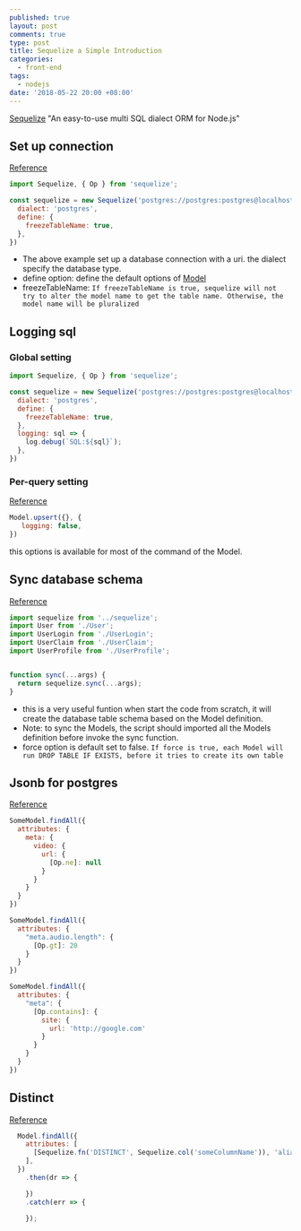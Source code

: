 ```yaml
---
published: true
layout: post
comments: true
type: post
title: Sequelize a Simple Introduction
categories:
  - front-end
tags:
  - nodejs
date: '2018-05-22 20:00 +08:00'
---
```

[Sequelize](https://github.com/sequelize/sequelize) "An easy-to-use multi SQL dialect ORM for Node.js"

## Set up connection
[Reference](http://docs.sequelizejs.com/class/lib/sequelize.js~Sequelize.html#instance-constructor-constructor)
```javascript
import Sequelize, { Op } from 'sequelize';

const sequelize = new Sequelize('postgres://postgres:postgres@localhost:5432/postgres', {
  dialect: 'postgres',
  define: {
    freezeTableName: true,
  },
})
```
- The above example set up a database connection with a uri. the dialect specify the database type.
- define option: define the default options of [Model](http://docs.sequelizejs.com/class/lib/model.js~Model.html)
- freezeTableName: `If freezeTableName is true, sequelize will not try to alter the model name to get the table name. Otherwise, the model name will be pluralized`

## Logging sql
### Global setting
```javascript
import Sequelize, { Op } from 'sequelize';

const sequelize = new Sequelize('postgres://postgres:postgres@localhost:5432/postgres', {
  dialect: 'postgres',
  define: {
    freezeTableName: true,
  },
  logging: sql => {
    log.debug(`SQL:${sql}`);
  },
})
```

### Per-query setting
[Reference](http://docs.sequelizejs.com/class/lib/model.js~Model.html#static-method-upsert)
```javascript
Model.upsert({}, {
   logging: false,
})
```
this options is available for most of the command of the Model.

## Sync database schema
[Reference](http://docs.sequelizejs.com/class/lib/sequelize.js~Sequelize.html#instance-method-sync)
```javascript
import sequelize from '../sequelize';
import User from './User';
import UserLogin from './UserLogin';
import UserClaim from './UserClaim';
import UserProfile from './UserProfile';


function sync(...args) {
  return sequelize.sync(...args);
}
```
- this is a very useful funtion when start the code from scratch, it will create the database table schema based on the Model definition.
- Note: to sync the Models, the script should imported all the Models definition before invoke the sync function.
- force option is default set to false. `If force is true, each Model will run DROP TABLE IF EXISTS, before it tries to create its own table`

## Jsonb for postgres
[Reference](http://docs.sequelizejs.com/manual/tutorial/querying.html#jsonb)
```javascript
SomeModel.findAll({
  attributes: {
    meta: {
      video: {
        url: {
          [Op.ne]: null
        }
      }
    }
  }
})

SomeModel.findAll({
  attributes: {
    "meta.audio.length": {
      [Op.gt]: 20
    }
  }
})

SomeModel.findAll({
  attributes: {
    "meta": {
      [Op.contains]: {
        site: {
          url: 'http://google.com'
        }
      }
    }
  }
})
```

## Distinct
[Reference](http://docs.sequelizejs.com/class/lib/sequelize.js~Sequelize.html#static-method-fn)
```javascript
  Model.findAll({
    attributes: [
      [Sequelize.fn('DISTINCT', Sequelize.col('someColumnName')), 'aliasName'],
    ],
  })
    .then(dr => {

    })
    .catch(err => {

    });
```
